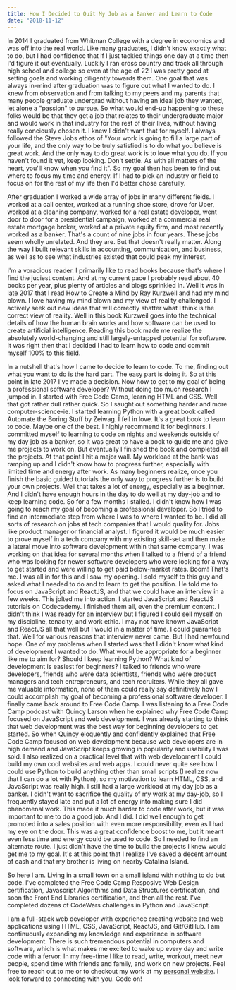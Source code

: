 ```yaml
---
title: How I Decided to Quit My Job as a Banker and Learn to Code
date: "2018-11-12"
---
```


In 2014 I graduated from Whitman College with a degree in economics and was off into the real world. Like many graduates, I didn't know exactly what to do, but I had confidence that if I just tackled things one day at a time then I'd figure it out eventually. Luckily I ran cross country and track all through high school and college so even at the age of 22 I was pretty good at setting goals and working diligently towards them. One goal that was always in-mind after graduation was to figure out what I wanted to do. I knew from observation and from talking to my peers and my parents that many people graduate undergrad without having an ideal job they wanted, let alone a "passion" to pursue. So what would end-up happening to these folks would be that they get a job that relates to their undergraduate major and would work in that industry for the rest of their lives, without having really conciously chosen it. I knew I didn't want that for myself. I always followed the Steve Jobs ethos of "Your work is going to fill a large part of your life, and the only way to be truly satisfied is to do what you believe is great work. And the only way to do great work is to love what you do. If you haven't found it yet, keep looking. Don't settle. As with all matters of the heart, you'll know when you find it". So my goal then has been to find out where to focus my time and energy. If I had to pick an industry or field to focus on for the rest of my life then I'd better chose carefully.

After graduation I worked a wide array of jobs in many different fields. I worked at a call center, worked at a running shoe store, drove for Uber, worked at a cleaning company, worked for a real estate developer, went door to door for a presidential campaign, worked at a commercial real estate mortgage broker, worked at a private equity firm, and most recently worked as a banker. That's a count of nine jobs in four years. These jobs seem wholly unrelated. And they are. But that doesn't really matter. Along the way I built relevant skills in accounting, communication, and business, as well as to see what industries existed that could peak my interest.

I'm a voracious reader. I primarily like to read books because that's where I find the juciest content. And at my current pace I probably read about 40 books per year, plus plenty of articles and blogs sprinkled in. Well it was in late 2017 that I read How to Create a Mind by Ray Kurzweil and had my mind blown. I love having my mind blown and my view of reality challenged. I actively seek out new ideas that will correctly shatter what I think is the correct view of reality. Well in this book Kurzweil goes into the technical details of how the human brain works and how software can be used to create artificial intelligence. Reading this book made me realize the absolutely world-changing and still largely-untapped potential for software. It was right then that I decided I had to learn how to code and commit myself 100% to this field.

In a nutshell that's how I came to decide to learn to code. To me, finding out what you want to do is the hard part. The easy part is doing it. So at this point in late 2017 I've made a decision. Now how to get to my goal of being a professional software developer? Without doing too much research I jumped in. I started with Free Code Camp, learning HTML and CSS. Well that got rather dull rather quick. So I saught out something harder and more computer-science-ie. I started learning Python with a great book called Automate the Boring Stuff by Zeiwag. I fell in love. It's a great book to learn to code. Maybe one of the best. I highly recommend it for beginners. I committed myself to learning to code on nights and weekends outside of my day job as a banker, so it was great to have a book to guide me and give me projects to work on. But eventually I finished the book and completed all the projects. At that point I hit a major wall. My workload at the bank was ramping up and I didn't know how to progress further, especially with limited time and energy after work. As many beginners realize, once you finish the basic guided tutorials the only way to progress further is to build your own projects. Well that takes a lot of energy, especially as a beginner. And I didn't have enough hours in the day to do well at my day-job and to keep learning code. So for a few months I stalled. I didn't know how I was going to reach my goal of becoming a professional developer. So I tried to find an intermediate step from where I was to where I wanted to be. I did all sorts of research on jobs at tech companies that I would quality for. Jobs like product manager or financial analyst. I figured it would be much easier to prove myself in a tech company with my existing skill-set and then make a lateral move into software development within that same company. I was working on that idea for several months when I talked to a friend of a friend who was looking for newer software developers who were looking for a way to get started and were willing to get paid below-market rates. Boom! That's me. I was all in for this and I saw my opening. I sold myself to this guy and asked what I needed to do and to learn to get the position. He told me to focus on JavaScript and ReactJS, and that we could have an interview in a few weeks. This jolted me into action. I started JavaScript and ReactJS tutorials on Codecademy. I finished them all, even the premium content. I didn't think I was ready for an interview but I figured I could sell myself on my discipline, tenacity, and work ethic. I may not have known JavaScript and ReactJS all that well but I would in a matter of time. I could guarantee that. Well for various reasons that interview never came. But I had newfound hope. One of my problems when I started was that I didn't know what kind of development I wanted to do. What would be appropriate for a beginner like me to aim for? Should I keep learning Python? What kind of development is easiest for beginners? I talked to friends who were developers, friends who were data scientists, friends who were product managers and tech entrepreneurs, and tech recruiters. While they all gave me valuable information, none of them could really say definitively how I could accomplish my goal of becoming a professional software developer. I finally came back around to Free Code Camp. I was listening to a Free Code Camp podcast with Quincy Larson when he explained why Free Code Camp focused on JavaScript and web development. I was already starting to think that web development was the best way for beginning developers to get started. So when Quincy eloquently and confidently explained that Free Code Camp focused on web development because web developers are in high demand and JavaScript keeps growing in popularity and usability I was sold. I also realized on a practical level that with web development I could build my own cool websites and web apps. I could never quite see how I could use Python to build anything other than small scripts (I realize now that I can do a lot with Python), so my motivation to learn HTML, CSS, and JavaScript was really high. I still had a large workload at my day job as a banker. I didn't want to sacrifice the quality of my work at my day-job, so I frequently stayed late and put a lot of energy into making sure I did phenomenal work. This made it much harder to code after work, but it was important to me to do a good job. And I did. I did well enough to get promoted into a sales position with even more responsibility, even as I had my eye on the door. This was a great confidence boost to me, but it meant even less time and energy could be used to code. So I needed to find an alternate route. I just didn't have the time to build the projects I knew would get me to my goal. It's at this point that I realize I've saved a decent amount of cash and that my brother is living on nearby Catalina Island.

So here I am. Living in a small town on a small island with nothing to do but code. I've completed the Free Code Camp Resposive Web Design certification, Javascript Algorithms and Data Structures certification, and soon the Front End Libraries certification, and then all the rest. I've completed dozens of CodeWars challenges in Python and JavaScript.

I am a full-stack web developer with experience creating website and web applications using HTML, CSS, JavaScript, ReactJS, and Git/GitHub. I am continuously expanding my knowledge and experience in software development. There is such tremendous potential in computers and software, which is what makes me excited to wake up every day and write code with a fervor. In my free-time I like to read, write, workout, meet new people, spend time with friends and family, and work on new projects. Feel free to reach out to me or to checkout my work at my [personal website](https://spencercorwin.com). I look forward to connecting with you. Code on!